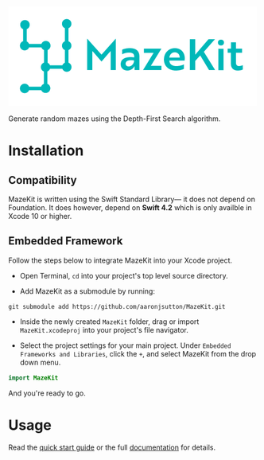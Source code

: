 ![MazeKit](https://raw.githubusercontent.com/aaronjsutton/MazeKit/travis/MazeKit/Media.xcassets/Text.imageset/Text%402x.png?token=AKeWfwaL09Hk84pu8UXTSWD1f8Z3dt_Tks5bOWxiwA%3D%3D)

Generate random mazes using the Depth-First Search algorithm. 

# Installation

## Compatibility

MazeKit is written using the Swift Standard Library&mdash; it does not depend on Foundation. It does however, depend on **Swift 4.2** which is only
availble in Xcode 10 or higher.  

## Embedded Framework

Follow the steps below to integrate MazeKit into your Xcode project. 

* Open Terminal, `cd` into your project's top level source directory. 

* Add MazeKit as a submodule by running: 

```
git submodule add https://github.com/aaronjsutton/MazeKit.git
```

* Inside the newly created `MazeKit` folder, drag or import `MazeKit.xcodeproj` into your project's file navigator. 

* Select the project settings for your main project. Under `Embedded Frameworks and Libraries`, click the `+`, and select MazeKit from the drop down menu. 

```swift
import MazeKit
```
And you're ready to go.

# Usage

Read the [quick start guide](https://docs.aaronjsutton.com/mazekit/quick-start.html) or the full [documentation](https://docs.aaronjsutton.com/mazekit) for details.



